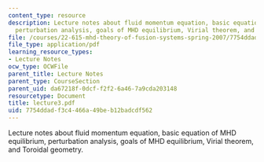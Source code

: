 ```yaml
---
content_type: resource
description: Lecture notes about fluid momentum equation, basic equation of MHD equilibrium,
  perturbation analysis, goals of MHD equilibrium, Virial theorem, and Toroidal geometry.
file: /courses/22-615-mhd-theory-of-fusion-systems-spring-2007/7754ddadf3c4466a49beb12badcdf562_lecture3.pdf
file_type: application/pdf
learning_resource_types:
- Lecture Notes
ocw_type: OCWFile
parent_title: Lecture Notes
parent_type: CourseSection
parent_uid: da67218f-0dcf-f2f2-6a46-7a9cda203148
resourcetype: Document
title: lecture3.pdf
uid: 7754ddad-f3c4-466a-49be-b12badcdf562
---
```

Lecture notes about fluid momentum equation, basic equation of MHD equilibrium, perturbation analysis, goals of MHD equilibrium, Virial theorem, and Toroidal geometry.


